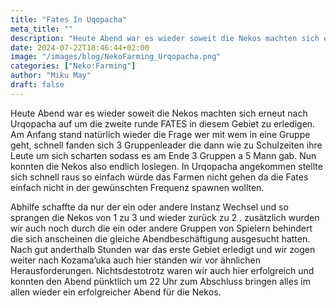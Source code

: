 ```yaml
---
title: "Fates In Uqopacha"
meta_title: ""
description: "Heute Abend war es wieder soweit die Nekos machten sich erneut nach Urqopacha auf um die zweite runde FATES in diesem Gebiet zu erledigen."
date: 2024-07-22T18:46:44+02:00
image: "/images/blog/NekoFarming_Urqopacha.png"
categories: ["Neko:Farming"]
author: "Miku May"
draft: false
---
```


Heute Abend war es wieder soweit die Nekos machten sich erneut nach Urqopacha auf um die zweite runde FATES in diesem Gebiet zu erledigen. Am Anfang stand  natürlich wieder die Frage wer mit wem  in eine Gruppe geht, schnell fanden sich 3 Gruppenleader die dann wie zu Schulzeiten ihre Leute um sich scharten sodass es am Ende 3 Gruppen a 5 Mann gab. Nun konnten die Nekos also endlich loslegen. In Urqopacha angekommen stellte sich schnell raus so einfach würde das Farmen nicht gehen da die Fates einfach nicht in der gewünschten Frequenz spawnen wollten. 

Abhilfe schaffte da nur der ein oder andere Instanz Wechsel und so sprangen die Nekos von 1 zu 3 und wieder zurück zu 2 . zusätzlich wurden wir auch noch durch die ein oder andere Gruppen von Spielern behindert die sich anscheinen die gleiche Abendbeschäftigung ausgesucht hatten. 
Nach gut anderthalb  Stunden war das erste Gebiet erledigt und wir zogen weiter nach Kozama’uka auch hier standen wir vor ähnlichen Herausforderungen. Nichtsdestotrotz  waren wir auch hier erfolgreich und konnten den Abend pünktlich um 22 Uhr zum Abschluss bringen alles im allen wieder ein erfolgreicher Abend für die Nekos.